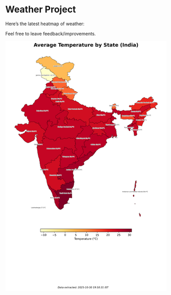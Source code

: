 # Weather Project

Here’s the latest heatmap of weather:

Feel free to leave feedback/improvements.

![India Heatmap](docs/assets/india_heatmap.png?v=036AD1)
